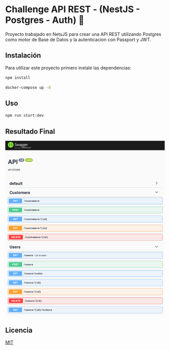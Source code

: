 # Challenge API REST - (NestJS - Postgres - Auth) 🚀

Proyecto trabajado en NetsJS para crear una API REST utilizando Postgres como motor de Base de Datos y la autenticacion con Passport y JWT.

## Instalación

Para utilizar este proyecto primero instale las dependencias:

```bash
npm install
```
```bash
docker-compose up -d
```

## Uso

```bash
npm run start:dev
```

## Resultado Final

![](/screenshot.png?raw=true 'Screenshot')

## Licencia

[MIT](https://choosealicense.com/licenses/mit/)
